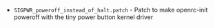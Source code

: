 - `SIGPWR_poweroff_instead_of_halt.patch` - Patch to make openrc-init poweroff with the tiny power button kernel driver 
